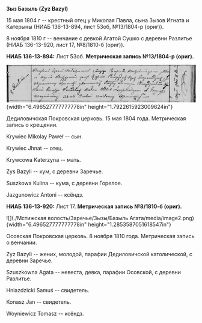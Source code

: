 **Зыз Базыль (Zyz Bazyl)**

15 мая 1804 г -- крестный отец у Миколая Павла, сына Зызов Игната и
Катерыны (НИАБ 136-13-894, лист 53об, №13/1804-р (ориг)).

8 ноября 1810 г -- венчание с девкой Агатой Сушко с деревни Разлитье
(НИАБ 136-13-920, лист 17, №8/1810-б (ориг)).

**НИАБ 136-13-894:** Лист 53об. **Метрическая запись №13/1804-р
(ориг).**

![](./media/1a820672c19cc4f39d7b4130a7d870960f4de839.png){width="6.496527777777778in"
height="1.7922615923009624in"}

Дедиловичская Покровская церковь. 15 мая 1804 года. Метрическая запись о
крещении.

Krywiec Mikolay Paweł -- сын.

Krywiec Jhnat -- отец.

Krywcowa Katerzyna -- мать.

Zys Bazyli -- кум, с деревни Заречье.

Suszkowa Kulina -- кума, с деревни Горелое.

Jazgunowicz Antoni -- ксёндз.

**НИАБ 136-13-920:** Лист 17. **Метрическая запись №8/1810-б (ориг).**

![](./Мстижская волость/Заречье/Зызы/Базыль Агата/media/image2.png){width="6.496527777777778in"
height="1.2853587051618547in"}

Осовская Покровская церковь. 8 ноября 1810 года. Метрическая запись о
венчании.

Zyz Bazyli -- жених, молодой, парафии Дедиловичской католической, с
деревни Заречье.

Szuszkowna Agata -- невеста, девка, парафии Осовской, с деревни
Разлитье.

Hniazdzicki Samuś -- свидетель.

Konasz Jan -- свидетель.

Woyniewicz Tomasz -- ксёндз.
